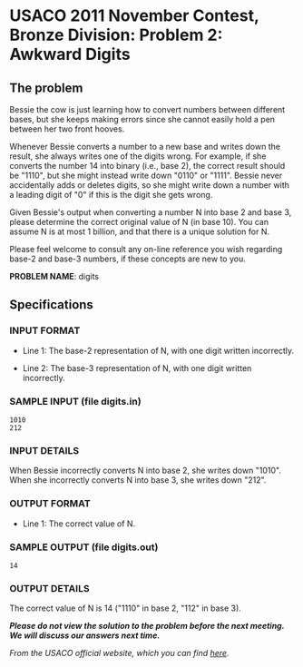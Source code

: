 # USACO 2011 November Contest, Bronze Division: Problem 2: Awkward Digits

## The problem

Bessie the cow is just learning how to convert numbers between different
bases, but she keeps making errors since she cannot easily hold a pen
between her two front hooves.  

Whenever Bessie converts a number to a new base and writes down the result,
she always writes one of the digits wrong.  For example, if she converts
the number 14 into binary (i.e., base 2), the correct result should be
"1110", but she might instead write down "0110" or "1111".  Bessie never
accidentally adds or deletes digits, so she might write down a number with
a leading digit of "0" if this is the digit she gets wrong.

Given Bessie's output when converting a number N into base 2 and base 3,
please determine the correct original value of N (in base 10). You can
assume N is at most 1 billion, and that there is a unique solution for N.

Please feel welcome to consult any on-line reference you wish regarding
base-2 and base-3 numbers, if these concepts are new to you.

**PROBLEM NAME**: digits

## Specifications

### INPUT FORMAT

* Line 1: The base-2 representation of N, with one digit written
        incorrectly.

* Line 2: The base-3 representation of N, with one digit written
        incorrectly.

### SAMPLE INPUT (file digits.in)

    1010
    212

### INPUT DETAILS

When Bessie incorrectly converts N into base 2, she writes down
"1010".  When she incorrectly converts N into base 3, she writes down "212".

### OUTPUT FORMAT

* Line 1: The correct value of N.

### SAMPLE OUTPUT (file digits.out)

    14

### OUTPUT DETAILS

The correct value of N is 14 ("1110" in base 2, "112" in base 3).

***Please do not view the solution to the problem before the next meeting. We will discuss our answers next time.***

*From the USACO official website, which you can find [here](http://www.usaco.org/index.php?page=viewproblem2&cpid=85).*
